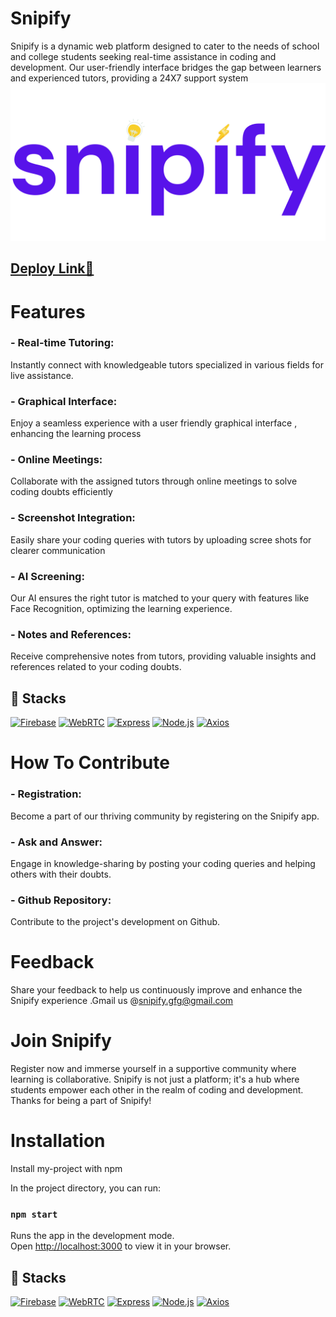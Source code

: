 
# Snipify


Snipify is a dynamic web platform designed to cater to the needs of school and college students seeking real-time assistance in coding and development. Our user-friendly interface bridges the gap between learners and experienced tutors, providing a 24X7 support system
![Logo](https://raw.githubusercontent.com/kartikey-mittal/snipify/main/snipify-1.png)

## [Deploy Link🚀](https://snipify.pages.dev/)


    
# Features

### - Real-time Tutoring:

Instantly connect with knowledgeable tutors specialized in various fields for live assistance.

### - Graphical Interface:

Enjoy a seamless experience with a user friendly graphical interface , enhancing the learning process 

### - Online Meetings:

Collaborate with the assigned tutors through online meetings to solve coding doubts efficiently

### - Screenshot Integration:

Easily share your coding queries with tutors by uploading scree shots for clearer communication 

### - AI Screening:

Our AI ensures the right tutor is matched to your query with features like Face Recognition,  optimizing the learning experience. 

### - Notes and References:

Receive comprehensive notes from tutors, providing valuable insights and references related to your coding doubts.



## 🔗 Stacks

[![Firebase](https://img.shields.io/badge/firebase-000?style=for-the-badge&logo=firebase&logoColor=orange)](https://twitter.com/) [![WebRTC](https://img.shields.io/badge/webrtc-000?style=for-the-badge&logo=webrtc&logoColor=blue)](https://twitter.com/) [![Express](https://img.shields.io/badge/express-000?style=for-the-badge&logo=express&logoColor=green)](https://twitter.com/) [![Node.js](https://img.shields.io/badge/nodejs-000?style=for-the-badge&logo=node.js&logoColor=339933)](https://twitter.com/) [![Axios](https://img.shields.io/badge/axios-black?style=for-the-badge&logo=axios&logoColor=white)](https://github.com/axios/axios)




# How To Contribute 

### - Registration:

Become a part of our thriving community  by registering on the Snipify app.

### - Ask and Answer:

Engage in knowledge-sharing by posting your coding queries and helping others with their doubts.

### - Github Repository:

Contribute to the project's development on Github.


#  Feedback

Share your feedback to help us continuously improve and enhance the Snipify experience .Gmail us @snipify.gfg@gmail.com 






# Join Snipify

Register now and immerse yourself in a supportive community where learning is collaborative. Snipify is not just a platform; it's a hub where students empower each other in the realm of coding and development. Thanks for being a part of Snipify!

# Installation

Install my-project with npm


 In the project directory, you can run:

### `npm start`

Runs the app in the development mode.\
Open [http://localhost:3000](http://localhost:3000) to view it in your browser.




## 🔗 Stacks

[![Firebase](https://img.shields.io/badge/firebase-000?style=for-the-badge&logo=firebase&logoColor=orange)](https://twitter.com/) [![WebRTC](https://img.shields.io/badge/webrtc-000?style=for-the-badge&logo=webrtc&logoColor=blue)](https://twitter.com/) [![Express](https://img.shields.io/badge/express-000?style=for-the-badge&logo=express&logoColor=green)](https://twitter.com/) [![Node.js](https://img.shields.io/badge/nodejs-000?style=for-the-badge&logo=node.js&logoColor=339933)](https://twitter.com/) [![Axios](https://img.shields.io/badge/axios-black?style=for-the-badge&logo=axios&logoColor=white)](https://github.com/axios/axios)


